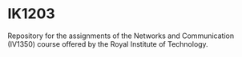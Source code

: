 # IK1203
Repository for the assignments of the Networks and Communication (IV1350) course offered by the Royal Institute of Technology. 
